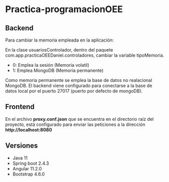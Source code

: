 # Practica-programacionOEE

<h2>Backend</h2>
<p>Para cambiar la memoria empleada en la aplicación:
<p>En la clase  usuariosControlador, dentro del paquete com.app.practicaOEEDaniel.controladores, cambiar la variable tipoMemoria.</p>
<ul>
  <li>0: Emplea la sesión (Memoria volatil)</li>
  <li>1: Emplea MongoDB (Memoria permanente)</li>
 </ul>  

<p>
Como memoria permanente se emplea la base de datos no realacional MongoDB. El backend viene configurado para conectarse a la base de datos local por el puerto 27017 (puerto por defecto de mongoDB).</p>

<h2>Frontend</h2>
<p>En el archivo <strong>proxy.conf.json</strong> que se encuentra en el directorio raíz del proyecto, está configurado para enviar las peticiones a la dirección <strong> http://localhost:8080</strong></p>


<h2>Versiones</h2>
  <ul>
<li>Java 11</li>
<li>Spring boot 2.4.3</li>
<li>Angular 11.2.0</li>
<li>Bootstrap 4.6.0</li>
    </ul>
  </p>
